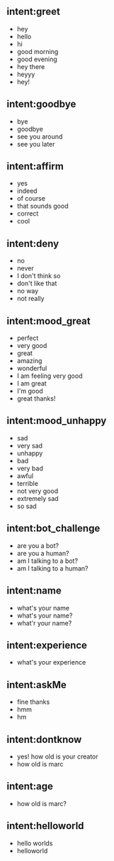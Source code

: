 ## intent:greet
- hey
- hello
- hi
- good morning
- good evening
- hey there
- heyyy
- hey!

## intent:goodbye
- bye
- goodbye
- see you around
- see you later

## intent:affirm
- yes
- indeed
- of course
- that sounds good
- correct
- cool

## intent:deny
- no
- never
- I don't think so
- don't like that
- no way
- not really

## intent:mood_great
- perfect
- very good
- great
- amazing
- wonderful
- I am feeling very good
- I am great
- I'm good
- great thanks!

## intent:mood_unhappy
- sad
- very sad
- unhappy
- bad
- very bad
- awful
- terrible
- not very good
- extremely sad
- so sad

## intent:bot_challenge
- are you a bot?
- are you a human?
- am I talking to a bot?
- am I talking to a human?

## intent:name
- what's your name
- what's your name?
- what'r your name?

## intent:experience
- what's your experience

## intent:askMe
- fine thanks
- hmm
- hm

## intent:dontknow
- yes! how old is your creator
- how old is marc

## intent:age
- how old is marc?

## intent:helloworld
- hello worlds
- helloworld
